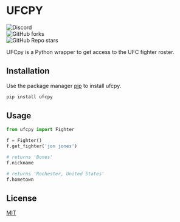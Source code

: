 # UFCPY

![Discord](https://img.shields.io/discord/797127174141378571?label=SERVER&logo=discord&style=for-the-badge)<br>
![GitHub forks](https://img.shields.io/github/forks/YoungTrep/ufcpy?color=color&logo=github&style=for-the-badge)<br>
![GitHub Repo stars](https://img.shields.io/github/stars/YoungTrep/ufcpy?color=lime%20green&logo=github&style=for-the-badge)

UFCpy is a Python wrapper to get access to the UFC fighter roster. 

## Installation

Use the package manager [pip](https://pypi.org) to install ufcpy.

```bash
pip install ufcpy
```

## Usage

```python
from ufcpy import Fighter

f = Fighter()
f.get_fighter('jon jones')

# returns 'Bones'
f.nickname

# returns 'Rochester, United States'
f.hometown
```

## License
[MIT](https://choosealicense.com/licenses/mit/)

